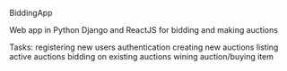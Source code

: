 BiddingApp


Web app in Python Django and ReactJS for bidding and making auctions

Tasks: registering new users authentication creating new auctions listing active auctions bidding on existing auctions wining auction/buying item

